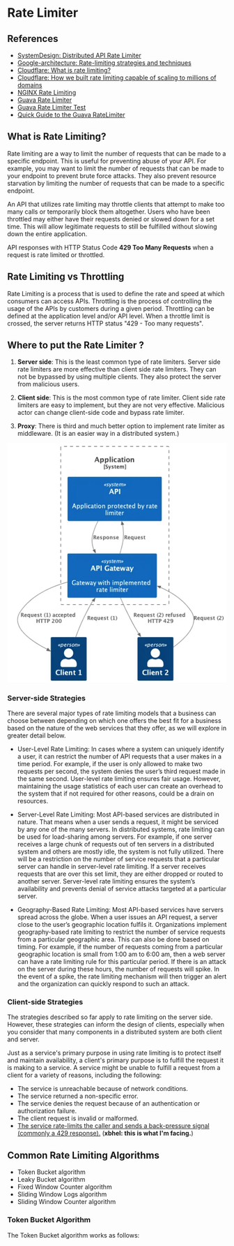 # Rate Limiter

## References

- [SystemDesign: Distributed API Rate Limiter](https://systemsdesign.cloud/SystemDesign/RateLimiter)
- [Google-architecture: Rate-limiting strategies and techniques](https://cloud.google.com/architecture/rate-limiting-strategies-techniques)
- [Cloudflare: What is rate limiting?](https://www.cloudflare.com/learning/bots/what-is-rate-limiting/)
- [Cloudflare: How we built rate limiting capable of scaling to millions of domains](https://blog.cloudflare.com/counting-things-a-lot-of-different-things/)
- [NGINX Rate Limiting](https://www.nginx.com/blog/rate-limiting-nginx/)
- [Guava Rate Limiter](https://github.com/google/guava/blob/master/guava/src/com/google/common/util/concurrent/RateLimiter.java)
- [Guava Rate Limiter Test](https://github.com/google/guava/blob/master/guava-tests/test/com/google/common/util/concurrent/RateLimiterTest.java)
- [Quick Guide to the Guava RateLimiter](https://www.baeldung.com/guava-rate-limiter)


## What is Rate Limiting?

Rate limiting are a way to limit the number of requests that can be made to a specific endpoint. This is useful for preventing abuse of your API. For example, you may want to limit the number of requests that can be made to your endpoint to prevent brute force attacks. They also prevent resource starvation by limiting the number of requests that can be made to a specific endpoint. 

An API that utilizes rate limiting may throttle clients that attempt to make too many calls or temporarily block them altogether. Users who have been throttled may either have their requests denied or slowed down for a set time. This will allow legitimate requests to still be fulfilled without slowing down the entire application.

API responses with HTTP Status Code **429 Too Many Requests** when a request is rate limited or throttled.


## Rate Limiting vs Throttling

Rate Limiting is a process that is used to define the rate and speed at which consumers can access APIs. Throttling is the process of controlling the usage of the APIs by customers during a given period. Throttling can be defined at the application level and/or API level. When a throttle limit is crossed, the server returns HTTP status "429 - Too many requests".


## Where to put the Rate Limiter ?

1. **Server side**: This is the least common type of rate limiters. Server side rate limiters are more effective than client side rate limiters. They can not be bypassed by using multiple clients. They also protect the server from malicious users.

2. **Client side**: This is the most common type of rate limiter. Client side rate limiters are easy to implement, but they are not very effective. Malicious actor can change client-side code and bypass rate limiter. 

3. **Proxy**: There is third and much better option to implement rate limiter as middleware. (It is an easier way in a distributed system.)

![Request limiter implemented in API Gateway](../../../docs/.assets/rate-limiting-client-side.png)

### Server-side Strategies

There are several major types of rate limiting models that a business can choose between depending on which one offers the best fit for a business based on the nature of the web services that they offer, as we will explore in greater detail below.

- User-Level Rate Limiting: In cases where a system can uniquely identify a user, it can restrict the number of API requests that a user makes in a time period. For example, if the user is only allowed to make two requests per second, the system denies the user’s third request made in the same second. User-level rate limiting ensures fair usage. However, maintaining the usage statistics of each user can create an overhead to the system that if not required for other reasons, could be a drain on resources.

- Server-Level Rate Limiting: Most API-based services are distributed in nature. That means when a user sends a request, it might be serviced by any one of the many servers. In distributed systems, rate limiting can be used for load-sharing among servers. For example, if one server receives a large chunk of requests out of ten servers in a distributed system and others are mostly idle, the system is not fully utilized. There will be a restriction on the number of service requests that a particular server can handle in server-level rate limiting. If a server receives requests that are over this set limit, they are either dropped or routed to another server. Server-level rate limiting ensures the system’s availability and prevents denial of service attacks targeted at a particular server.

- Geography-Based Rate Limiting: Most API-based services have servers spread across the globe. When a user issues an API request, a server close to the user’s geographic location fulfils it. Organizations implement geography-based rate limiting to restrict the number of service requests from a particular geographic area. This can also be done based on timing. For example, if the number of requests coming from a particular geographic location is small from 1:00 am to 6:00 am, then a web server can have a rate limiting rule for this particular period. If there is an attack on the server during these hours, the number of requests will spike. In the event of a spike, the rate limiting mechanism will then trigger an alert and the organization can quickly respond to such an attack.

### Client-side Strategies

The strategies described so far apply to rate limiting on the server side. However, these strategies can inform the design of clients, especially when you consider that many components in a distributed system are both client and server.

Just as a service's primary purpose in using rate limiting is to protect itself and maintain availability, a client's primary purpose is to fulfill the request it is making to a service. A service might be unable to fulfill a request from a client for a variety of reasons, including the following:
- The service is unreachable because of network conditions.
- The service returned a non-specific error.
- The service denies the request because of an authentication or authorization failure.
- The client request is invalid or malformed.
- <u>The service rate-limits the caller and sends a back-pressure signal (commonly a 429 response).</u> (**xbhel: this is what I'm facing.**)


## Common Rate Limiting Algorithms

- Token Bucket algorithm
- Leaky Bucket algorithm
- Fixed Window Counter algorithm
- Sliding Window Logs algorithm
- Sliding Window Counter algorithm

### Token Bucket Algorithm

The Token Bucket algorithm works as follows: 
